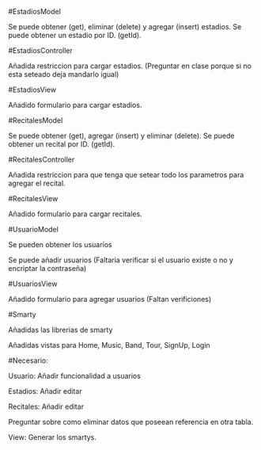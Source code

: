 #EstadiosModel

Se puede obtener (get), eliminar (delete) y agregar (insert) estadios.
Se puede obtener un estadio por ID. (getId).

#EstadiosController

Añadida restriccion para cargar estadios. (Preguntar en clase porque si no esta seteado deja mandarlo igual)

#EstadiosView

Añadido formulario para cargar estadios.

#RecitalesModel

Se puede obtener (get), agregar (insert) y eliminar (delete).
Se puede obtener un recital por ID. (getId).

#RecitalesController

Añadida restriccion para que tenga que setear todo los parametros para agregar el recital.

#RecitalesView

Añadido formulario para cargar recitales.

#UsuarioModel

Se pueden obtener los usuarios

Se puede añadir usuarios (Faltaria verificar si el usuario existe o no y encriptar la contraseña)

#UsuariosView

Añadido formulario para agregar usuarios (Faltan verificiones)

#Smarty

Añadidas las librerias de smarty

Añadidas vistas para Home, Music, Band, Tour, SignUp, Login

#Necesario:

Usuario: Añadir funcionalidad a usuarios

Estadios: Añadir editar

Recitales: Añadir editar

Preguntar sobre como eliminar datos que poseean referencia en otra tabla.

View: Generar los smartys.
